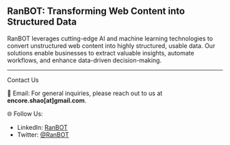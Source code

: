 ## RanBOT: Transforming Web Content into Structured Data

RanBOT leverages cutting-edge AI and machine learning technologies to convert unstructured web content into highly structured, usable data. Our solutions enable businesses to extract valuable insights, automate workflows, and enhance data-driven decision-making.

---

Contact Us

📧 Email:
For general inquiries, please reach out to us at **encore.shao[at]gmail.com**.


🌐 Follow Us:

- LinkedIn: [RanBOT](https://linkedin.com/company/ranbot-ai)
- Twitter: [@RanBOT](https://x.com/RanbotAI)
